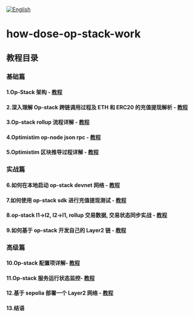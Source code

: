[![English](https://img.shields.io/badge/English-README-blue)](English_Readme.md)

# how-dose-op-stack-work

## 教程目录

### 基础篇

#### 1.Op-Stack 架构 - [教程](https://github.com/guoshijiang/how-dose-op-stack-work/blob/main/architecture/ReadMe.md)

#### 2.深入理解 Op-stack 跨链调用过程及 ETH 和 ERC20 的充值提现解析  - [教程](https://github.com/guoshijiang/how-dose-op-stack-work/blob/main/cdmsg-bridge/readme.md)

#### 3.Op-stack rollup 流程详解 - [教程](https://github.com/guoshijiang/how-dose-op-stack-work/blob/main/rollup/README.md)

#### 4.Optimistim op-node json rpc - [教程](https://github.com/guoshijiang/how-dose-op-stack-work/blob/main/optimistim-api/README.md)

#### 5.Optimistim 区块推导过程详解 - [教程]()

### 实战篇

#### 6.如何在本地启动 op-stack devnet 网络  - [教程]()

#### 7.如何使用 op-stack sdk 进行充值提现测试  - [教程]()

#### 8.op-stack l1->l2, l2->l1, rollup 交易数据, 交易状态同步实战 - [教程]()

#### 9.如何基于 op-stack 开发自己的 Layer2 链 - [教程]()

### 高级篇

#### 10.Op-stack 配置项详解- [教程]()

#### 11.Op-stack 服务运行状态监控- [教程]()

#### 12.基于 sepolia 部署一个 Layer2 网络 - [教程]()

#### 13.结语








